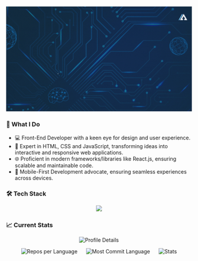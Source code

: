 ![](https://github.com/Abdullah-Al-Ovi/Abdullah-Al-Ovi/blob/main/assets/github_cover.gif)

### 🚀 What I Do

- 💻 Front-End Developer with a keen eye for design and user experience.
- 🎨 Expert in HTML, CSS and JavaScript, transforming ideas into interactive and responsive web applications.
- 🌐 Proficient in modern frameworks/libraries like React.js, ensuring scalable and maintainable code.
- 📱 Mobile-First Development advocate, ensuring seamless experiences across devices.

### 🛠️ Tech Stack
<p align="center">
  <a>
    <img src="https://skillicons.dev/icons?i=c,html,css,tailwind,javascript,react,nodejs,express,mongodb,mysql,jwt" />
  </a>
</p>

### 📈 Current Stats

<p align="center">
  <img src="http://github-profile-summary-cards.vercel.app/api/cards/profile-details?username=Abdullah-Al-Ovi&theme=dark" alt="Profile Details">
</p>

<p align="center">
  <img src="http://github-profile-summary-cards.vercel.app/api/cards/repos-per-language?username=Abdullah-Al-Ovi&theme=dark" alt="Repos per Language">&nbsp;&nbsp;&nbsp;&nbsp;&nbsp;
  <img src="http://github-profile-summary-cards.vercel.app/api/cards/most-commit-language?username=Abdullah-Al-Ovi&theme=dark" alt="Most Commit Language">&nbsp;&nbsp;&nbsp;&nbsp;&nbsp;
  <img src="http://github-profile-summary-cards.vercel.app/api/cards/stats?username=Abdullah-Al-Ovi&theme=dark" alt="Stats">
</p>





